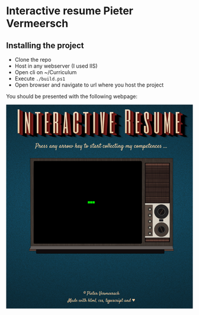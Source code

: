 # Interactive resume Pieter Vermeersch
## Installing the project
- Clone the repo
- Host in any webserver (I used IIS)
- Open cli on ~/Curriculum
- Execute `./build.ps1`
- Open browser and navigate to url where you host the project

You should be presented with the following webpage:

![Interactive resume preview](https://github.com/Asopus/Curriculum/blob/main/assets/img/example.PNG?raw=true)